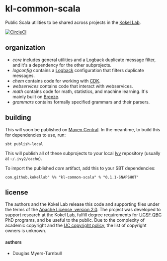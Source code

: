 # kl-common-scala
Public Scala utilities to be shared across projects in the [Kokel Lab](https://kokellab.com).

[![CircleCI](https://circleci.com/gh/kokellab/kl-common-scala.svg?style=shield)](https://circleci.com/gh/kokellab/kl-common-scala)

## organization

- _core_ includes general utilities and a Logback duplicate message filter, and it's a dependency for the other subprojects.
- _logconfig_ contains a [Logback](http://logback.qos.ch/) configuration that filters duplicate messages.
- _chem_ contains code for working with [CDK](https://github.com/cdk/cdk).
- _webservices_ contains code that interact with webservices.
- _math_ contains code for math, statistics, and machine learning. It's mainly built on [Breeze](https://github.com/scalanlp/breeze).
- _grammars_ contains formally specified grammars and their parsers.

## building

This will soon be published on [Maven Central](https://maven.org). In the meantime, to build this for dependencies to use, run:

```
sbt publish-local
```

This will publish all of these subprojects to your local [Ivy](https://ant.apache.org/ivy/) repository (usually at `~/.ivy2/cache`).

To import the published _core_ artifact, add this to your SBT dependencies:

```
com.github.kokellab" %% "kl-common-scala" % "0.1.1-SNAPSHOT"
```

## license

The authors and the Kokel Lab release this code and supporting files under the terms of the [Apache License, version 2.0](https://www.apache.org/licenses/LICENSE-2.0).
The project was developed to support research at the Kokel Lab, fulfill degree requirements for [UCSF QBC](http://qbc.ucsf.edu/) PhD programs, and be useful to the public.
Due to the complexity of academic copyright and the [UC copyright policy](http://copyright.universityofcalifornia.edu/ownership/works-created-at-uc.html), the list of copyright owners is unknown.

#### authors
- Douglas Myers-Turnbull

